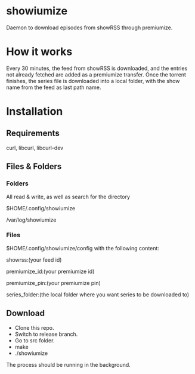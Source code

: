 # showiumize
Daemon to download episodes from showRSS through premiumize.

# How it works
Every 30 minutes, the feed from showRSS is downloaded, and the entries not already fetched are added as a premiumize transfer. Once the torrent finishes, the series file is downloaded into a local folder, with the show name from the feed as last path name.

# Installation
## Requirements
curl, libcurl, libcurl-dev
## Files & Folders
### Folders
All read & write, as well as search for the directory

$HOME/.config/showiumize

/var/log/showiumize
### Files
$HOME/.config/showiumize/config with the following content:

showrss:(your feed id)

premiumize_id:(your premiumize id)

premiumize_pin:(your premiumize pin)

series_folder:(the local folder where you want series to be downloaded to)
## Download
* Clone this repo.
* Switch to release branch.
* Go to src folder.
* make
* ./showiumize

The process should be running in the background.
